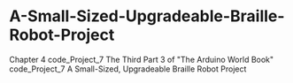 # A-Small-Sized-Upgradeable-Braille-Robot-Project
Chapter 4 code_Project_7 The Third Part 3 of "The Arduino World Book" code_Project_7 A Small-Sized, Upgradeable Braille Robot Project
